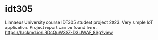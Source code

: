 # idt305
 Linnaeus University course IDT305 student project 2023. Very simple IoT application. Project report can be found here: https://hackmd.io/LRDcQuW3SZ-D3iJWAF_8Sg?view
